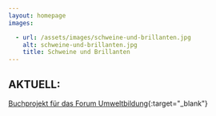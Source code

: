 ```yaml
---
layout: homepage
images:

  - url: /assets/images/schweine-und-brillanten.jpg
    alt: schweine-und-brillanten.jpg
    title: Schweine und Brillanten
---
```


## AKTUELL:  
[Buchprojekt für das Forum Umweltbildung](http://www.umweltbildung.at/nachrichten/langtexte/neuerscheinung-von-schweinen-und-brillanten.html){:target="_blank"}
